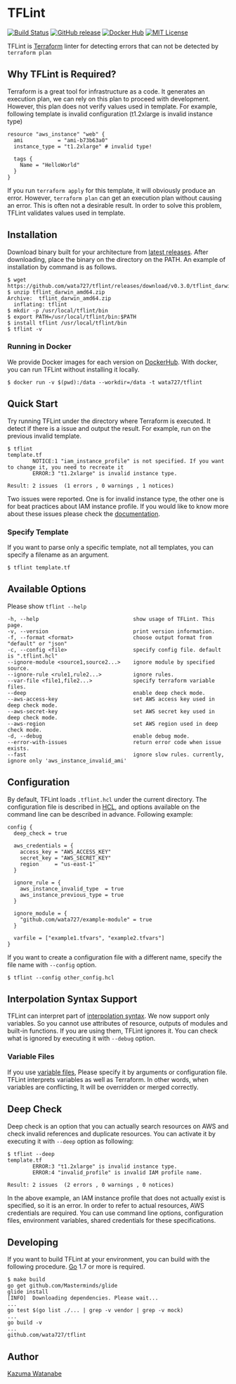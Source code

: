 # TFLint
[![Build Status](https://travis-ci.org/wata727/tflint.svg?branch=master)](https://travis-ci.org/wata727/tflint)
[![GitHub release](https://img.shields.io/github/release/wata727/tflint.svg)](https://github.com/wata727/tflint/releases/latest)
[![Docker Hub](https://img.shields.io/badge/docker-ready-blue.svg)](https://hub.docker.com/r/wata727/tflint/)
[![MIT License](http://img.shields.io/badge/license-MIT-blue.svg?style=flat)](LICENSE)

TFLint is [Terraform](https://www.terraform.io/) linter for detecting errors that can not be detected by `terraform plan`

## Why TFLint is Required?
Terraform is a great tool for infrastructure as a code. It generates an execution plan, we can rely on this plan to proceed with development. However, this plan does not verify values used in template. For example, following template is invalid configuration (t1.2xlarge is invalid instance type)

```
resource "aws_instance" "web" {
  ami           = "ami-b73b63a0"
  instance_type = "t1.2xlarge" # invalid type!

  tags {
    Name = "HelloWorld"
  }
}
```

If you run `terraform apply` for this template, it will obviously produce an error. However, `terraform plan` can get an execution plan without causing an error. This is often not a desirable result. In order to solve this problem, TFLint validates values used in template.

## Installation
Download binary built for your architecture from [latest releases](https://github.com/wata727/tflint/releases/latest). After downloading, place the binary on the directory on the PATH. An example of installation by command is as follows.
```
$ wget https://github.com/wata727/tflint/releases/download/v0.3.0/tflint_darwin_amd64.zip
$ unzip tflint_darwin_amd64.zip
Archive:  tflint_darwin_amd64.zip
  inflating: tflint
$ mkdir -p /usr/local/tflint/bin
$ export PATH=/usr/local/tflint/bin:$PATH
$ install tflint /usr/local/tflint/bin
$ tflint -v
```

### Running in Docker
We provide Docker images for each version on [DockerHub](https://hub.docker.com/r/wata727/tflint/). With docker, you can run TFLint without installing it locally.

```
$ docker run -v $(pwd):/data --workdir=/data -t wata727/tflint
```

## Quick Start
Try running TFLint under the directory where Terraform is executed. It detect if there is a issue and output the result. For example, run on the previous invalid template.

```
$ tflint
template.tf
        NOTICE:1 "iam_instance_profile" is not specified. If you want to change it, you need to recreate it
        ERROR:3 "t1.2xlarge" is invalid instance type.

Result: 2 issues  (1 errors , 0 warnings , 1 notices)
```

Two issues were reported. One is for invalid instance type, the other one is for beat practices about IAM instance profile. If you would like to know more about these issues please check the [documentation](https://github.com/wata727/tflint/tree/master/docs).

### Specify Template
If you want to parse only a specific template, not all templates, you can specify a filename as an argument.

```
$ tflint template.tf
```

## Available Options
Please show `tflint --help`

```
-h, --help                              show usage of TFLint. This page.
-v, --version                           print version information.
-f, --format <format>                   choose output format from "default" or "json"
-c, --config <file>                     specify config file. default is ".tflint.hcl"
--ignore-module <source1,source2...>    ignore module by specified source.
--ignore-rule <rule1,rule2...>          ignore rules.
--var-file <file1,file2...>             specify terraform variable files.
--deep                                  enable deep check mode.
--aws-access-key                        set AWS access key used in deep check mode.
--aws-secret-key                        set AWS secret key used in deep check mode.
--aws-region                            set AWS region used in deep check mode.
-d, --debug                             enable debug mode.
--error-with-issues                     return error code when issue exists.
--fast                                  ignore slow rules. currently, ignore only 'aws_instance_invalid_ami'
```

## Configuration
By default, TFLint loads `.tflint.hcl` under the current directory. The configuration file is described in [HCL](https://github.com/hashicorp/hcl), and options available on the command line can be described in advance. Following example:

```
config {
  deep_check = true

  aws_credentials = {
    access_key = "AWS_ACCESS_KEY"
    secret_key = "AWS_SECRET_KEY"
    region     = "us-east-1"
  }

  ignore_rule = {
    aws_instance_invalid_type  = true
    aws_instance_previous_type = true
  }

  ignore_module = {
    "github.com/wata727/example-module" = true
  }

  varfile = ["example1.tfvars", "example2.tfvars"]
}
```

If you want to create a configuration file with a different name, specify the file name with `--config` option.

```
$ tflint --config other_config.hcl
```

## Interpolation Syntax Support
TFLint can interpret part of [interpolation syntax](https://www.terraform.io/docs/configuration/interpolation.html). We now support only variables. So you cannot use attributes of resource, outputs of modules and built-in functions. If you are using them, TFLint ignores it. You can check what is ignored by executing it with `--debug` option.

### Variable Files
If you use [variable files](https://www.terraform.io/docs/configuration/variables.html#variable-files), Please specify it by arguments or configuration file. TFLint interprets variables as well as Terraform. In other words, when variables are conflicting, It will be overridden or merged correctly.

## Deep Check
Deep check is an option that you can actually search resources on AWS and check invalid references and duplicate resources. You can activate it by executing it with `--deep` option as following:

```
$ tflint --deep
template.tf
        ERROR:3 "t1.2xlarge" is invalid instance type.
        ERROR:4 "invalid_profile" is invalid IAM profile name.

Result: 2 issues  (2 errors , 0 warnings , 0 notices)
```

In the above example, an IAM instance profile that does not actually exist is specified, so it is an error. In order to refer to actual resources, AWS credentials are required. You can use command line options, configuration files, environment variables, shared credentials for these specifications.

## Developing
If you want to build TFLint at your environment, you can build with the following procedure. [Go](https://golang.org/) 1.7 or more is required.

```
$ make build
go get github.com/Masterminds/glide
glide install
[INFO]  Downloading dependencies. Please wait...
...
go test $(go list ./... | grep -v vendor | grep -v mock)
...
go build -v
...
github.com/wata727/tflint
```

## Author

[Kazuma Watanabe](https://github.com/wata727)
